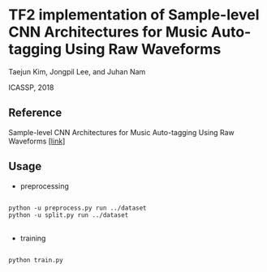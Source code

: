 TF2 implementation of Sample-level CNN Architectures for Music Auto-tagging Using Raw Waveforms
==
Taejun Kim, Jongpil Lee, and Juhan Nam

ICASSP, 2018

Reference 
--
Sample-level CNN Architectures for Music Auto-tagging Using Raw Waveforms [ [link] ](https://github.com/tae-jun/resemul)


Usage
--
* preprocessing
<pre>
<code>
python -u preprocess.py run ../dataset
python -u split.py run ../dataset
</code>
</pre>

* training
<pre>
<code>
python train.py
</code>
</pre>
